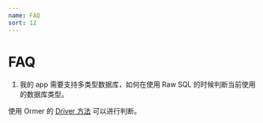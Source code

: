 ```yaml
---
name: FAQ
sort: 12
---
```


# FAQ

1. 我的 app 需要支持多类型数据库，如何在使用 Raw SQL 的时候判断当前使用的数据库类型。

使用 Ormer 的 [Driver 方法](/docs/mvc_model_orm#driver) 可以进行判断。

